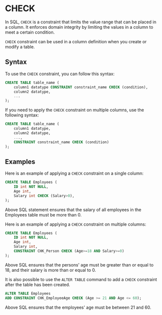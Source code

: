 # CHECK

In SQL, `CHECK` is a constraint that limits the value range that can be placed in a column. It enforces domain integrity by limiting the values in a column to meet a certain condition.

`CHECK` constraint can be used in a column definition when you create or modify a table.

## Syntax

To use the `CHECK` constraint, you can follow this syntax:

```sql
CREATE TABLE table_name (
    column1 datatype CONSTRAINT constraint_name CHECK (condition),
    column2 datatype,
    ...
);
```

If you need to apply the `CHECK` constraint on multiple columns, use the following syntax: 

```sql
CREATE TABLE table_name (
    column1 datatype,
    column2 datatype,
    ...,
    CONSTRAINT constraint_name CHECK (condition)
);
```

## Examples

Here is an example of applying a `CHECK` constraint on a single column:

```sql
CREATE TABLE Employees (
    ID int NOT NULL,
    Age int,
    Salary int CHECK (Salary>0),
);
```

Above SQL statement ensures that the salary of all employees in the Employees table must be more than 0.

Here is an example of applying a `CHECK` constraint on multiple columns:

```sql
CREATE TABLE Employees (
    ID int NOT NULL,
    Age int,
    Salary int,
    CONSTRAINT CHK_Person CHECK (Age>=18 AND Salary>=0)
);
```

Above SQL ensures that the persons' age must be greater than or equal to 18, and their salary is more than or equal to 0.

It is also possible to use the `ALTER TABLE` command to add a `CHECK` constraint after the table has been created.

```sql
ALTER TABLE Employees
ADD CONSTRAINT CHK_EmployeeAge CHECK (Age >= 21 AND Age <= 60);
```

Above SQL ensures that the employees' age must be between 21 and 60.